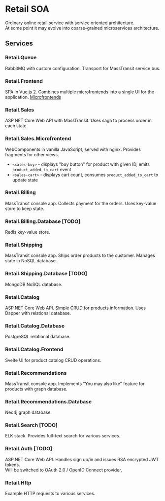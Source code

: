 # Retail SOA
Ordinary online retail service with service oriented architecture.  
At some point it may evolve into coarse-grained microservices architecture.
## Services
### Retail.Queue
RabbitMQ with custom configuration. Transport for MassTransit service bus.
### Retail.Frontend
SPA in Vue.js 2. Combines multiple microfrontends into a single UI for the application.
[Microfrontends](01_microfrontends.png) 
### Retail.Sales
ASP.NET Core Web API with MassTransit. Uses saga to process order in each state.
### Retail.Sales.Microfrontend
WebComponents in vanilla JavaScript, served with nginx. Provides fragments for other views.  
- `<sales-buy>` - displays "buy button" for product with given ID, emits `product_added_to_cart` event
- `<sales-cart>` - displays cart count, consumes `product_added_to_cart` to update state
### Retail.Billing
MassTransit console app. Collects payment for the orders. Uses key-value store to keep state.
### Retail.Billing.Database [TODO]
Redis key-value store.
### Retail.Shipping
MassTransit console app. Ships order products to the customer. Manages state in NoSQL database.
### Retail.Shipping.Database [TODO]
MongoDB NoSQL database.
### Retail.Catalog
ASP.NET Core Web API. Simple CRUD for products information. Uses Dapper with relational database.
### Retail.Catalog.Database
PostgreSQL relational database.
### Retail.Catalog.Frontend
Svelte UI for product catalog CRUD operations.
### Retail.Recommendations
MassTransit console app. Implements "You may also like" feature for products with graph database.
### Retail.Recommendations.Database
Neo4j graph database.
### Retail.Search [TODO]
ELK stack. Provides full-text search for various services.
### Retail.Auth [TODO]
ASP.NET Core Web API. Handles sign up/in and issues RSA encrypted JWT tokens.  
Will be switched to OAuth 2.0 / OpenID Connect provider.
### Retail.Http
Example HTTP requests to various services.
